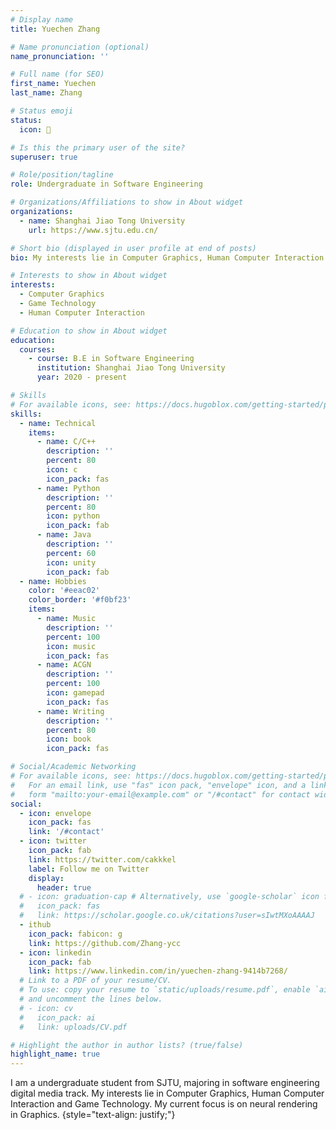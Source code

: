 ```yaml
---
# Display name
title: Yuechen Zhang

# Name pronunciation (optional)
name_pronunciation: ''

# Full name (for SEO)
first_name: Yuechen
last_name: Zhang

# Status emoji
status:
  icon: 🧸

# Is this the primary user of the site?
superuser: true

# Role/position/tagline
role: Undergraduate in Software Engineering

# Organizations/Affiliations to show in About widget
organizations:
  - name: Shanghai Jiao Tong University
    url: https://www.sjtu.edu.cn/

# Short bio (displayed in user profile at end of posts)
bio: My interests lie in Computer Graphics, Human Computer Interaction and Game Technology.

# Interests to show in About widget
interests:
  - Computer Graphics
  - Game Technology
  - Human Computer Interaction

# Education to show in About widget
education:
  courses:
    - course: B.E in Software Engineering
      institution: Shanghai Jiao Tong University
      year: 2020 - present

# Skills
# For available icons, see: https://docs.hugoblox.com/getting-started/page-builder/#icons
skills:
  - name: Technical
    items:
      - name: C/C++
        description: ''
        percent: 80
        icon: c
        icon_pack: fas
      - name: Python
        description: ''
        percent: 80
        icon: python
        icon_pack: fab
      - name: Java
        description: ''
        percent: 60
        icon: unity
        icon_pack: fab
  - name: Hobbies
    color: '#eeac02'
    color_border: '#f0bf23'
    items:
      - name: Music
        description: ''
        percent: 100
        icon: music
        icon_pack: fas
      - name: ACGN
        description: ''
        percent: 100
        icon: gamepad
        icon_pack: fas
      - name: Writing
        description: ''
        percent: 80
        icon: book
        icon_pack: fas

# Social/Academic Networking
# For available icons, see: https://docs.hugoblox.com/getting-started/page-builder/#icons
#   For an email link, use "fas" icon pack, "envelope" icon, and a link in the
#   form "mailto:your-email@example.com" or "/#contact" for contact widget.
social:
  - icon: envelope
    icon_pack: fas
    link: '/#contact'
  - icon: twitter
    icon_pack: fab
    link: https://twitter.com/cakkkel
    label: Follow me on Twitter
    display:
      header: true
  # - icon: graduation-cap # Alternatively, use `google-scholar` icon from `ai` icon pack
  #   icon_pack: fas
  #   link: https://scholar.google.co.uk/citations?user=sIwtMXoAAAAJ
  - ithub
    icon_pack: fabicon: g
    link: https://github.com/Zhang-ycc
  - icon: linkedin
    icon_pack: fab
    link: https://www.linkedin.com/in/yuechen-zhang-9414b7268/
  # Link to a PDF of your resume/CV.
  # To use: copy your resume to `static/uploads/resume.pdf`, enable `ai` icons in `params.yaml`,
  # and uncomment the lines below.
  # - icon: cv
  #   icon_pack: ai
  #   link: uploads/CV.pdf

# Highlight the author in author lists? (true/false)
highlight_name: true
---
```


I am a undergraduate student from SJTU, majoring in software engineering digital media track. My interests lie in Computer Graphics, Human Computer Interaction and Game Technology. My current focus is on neural rendering in Graphics.
{style="text-align: justify;"}
